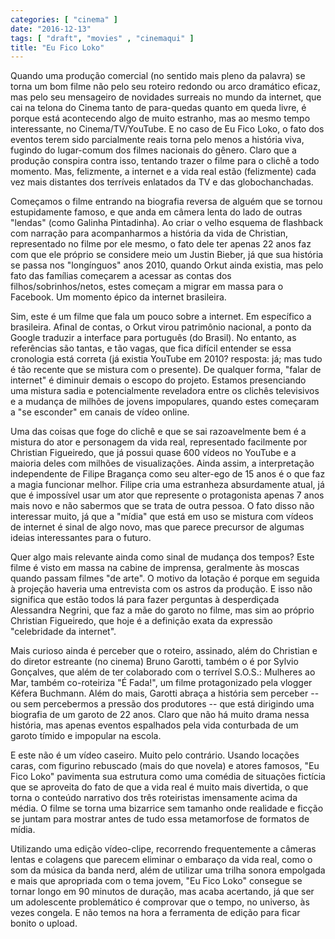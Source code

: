 ```yaml
---
categories: [ "cinema" ]
date: "2016-12-13"
tags: [ "draft", "movies" , "cinemaqui" ]
title: "Eu Fico Loko"
---
```

Quando uma produção comercial (no sentido mais pleno da palavra) se
torna um bom filme não pelo seu roteiro redondo ou arco dramático
eficaz, mas pelo seu mensageiro de novidades surreais no mundo da
internet, que cai na telona do Cinema tanto de para-quedas quanto
em queda livre, é porque está acontecendo algo de muito estranho,
mas ao mesmo tempo interessante, no Cinema/TV/YouTube. E no caso de Eu
Fico Loko, o fato dos eventos terem sido parcialmente reais torna pelo
menos a história viva, fugindo do lugar-comum dos filmes nacionais do
gênero. Claro que a produção conspira contra isso, tentando trazer
o filme para o clichê a todo momento. Mas, felizmente, a internet e
a vida real estão (felizmente) cada vez mais distantes dos terríveis
enlatados da TV e das globochanchadas.

Começamos o filme entrando na biografia reversa de alguém que se
tornou estupidamente famoso, e que anda em câmera lenta do lado de
outras "lendas" (como Galinha Pintadinha). Ao criar o velho esquema
de flashback com narração para acompanharmos a história da vida de
Christian, representado no filme por ele mesmo, o fato dele ter apenas
22 anos faz com que ele próprio se considere meio um Justin Bieber,
já que sua história se passa nos "longínguos" anos 2010, quando
Orkut ainda existia, mas pelo fato das famílias começarem a acessar
as contas dos filhos/sobrinhos/netos, estes começam a migrar em massa
para o Facebook. Um momento épico da internet brasileira.

Sim, este é um filme que fala um pouco sobre a internet. Em específico a
brasileira. Afinal de contas, o Orkut virou patrimônio nacional, a ponto
da Google traduzir a interface para português (do Brasil). No entanto, as
referências são tantas, e tão vagas, que fica difícil entender se essa
cronologia está correta (já existia YouTube em 2010? resposta: já; mas
tudo é tão recente que se mistura com o presente). De qualquer forma,
"falar de internet" é diminuir demais o escopo do projeto. Estamos
presenciando uma mistura sadia e potencialmente reveladora entre os
clichês televisivos e a mudança de milhões de jovens impopulares,
quando estes começaram a "se esconder" em canais de vídeo online.

Uma das coisas que foge do clichê e que se sai razoavelmente bem é
a mistura do ator e personagem da vida real, representado facilmente
por Christian Figueiredo, que já possui quase 600 vídeos no YouTube
e a maioria deles com milhões de visualizações. Ainda assim, a
interpretação independente de Filipe Bragança como seu alter-ego de 15
anos é o que faz a magia funcionar melhor. Filipe cria uma estranheza
absurdamente atual, já que é impossível usar um ator que represente
o protagonista apenas 7 anos mais novo e não sabermos que se trata de
outra pessoa. O fato disso não interessar muito, já que a "mídia" que
está em uso se mistura com vídeos de internet é sinal de algo novo,
mas que parece precursor de algumas ideias interessantes para o futuro.

Quer algo mais relevante ainda como sinal de mudança dos tempos? Este
filme é visto em massa na cabine de imprensa, geralmente às moscas
quando passam filmes "de arte". O motivo da lotação é porque em seguida
à projeção haveria uma entrevista com os astros da produção. E isso
não significa que estão todos lá para fazer perguntas à desperdiçada
Alessandra Negrini, que faz a mãe do garoto no filme, mas sim ao próprio
Christian Figueiredo, que hoje é a definição exata da expressão
"celebridade da internet".

Mais curioso ainda é perceber que o roteiro, assinado, além do Christian
e do diretor estreante (no cinema) Bruno Garotti, também o é por Sylvio
Gonçalves, que além de ter colaborado com o terrível S.O.S.: Mulheres
ao Mar, também co-roteiriza "É Fada!", um filme protagonizado pela
vlogger Kéfera Buchmann. Além do mais, Garotti abraça a história
sem perceber -- ou sem percebermos a pressão dos produtores -- que
está dirigindo uma biografia de um garoto de 22 anos. Claro que não
há muito drama nessa história, mas apenas eventos espalhados pela vida
conturbada de um garoto tímido e impopular na escola.

E este não é um vídeo caseiro. Muito pelo contrário. Usando locações
caras, com figurino rebuscado (mais do que novela) e atores famosos,
"Eu Fico Loko" pavimenta sua estrutura como uma comédia de situações
fictícia que se aproveita do fato de que a vida real é muito mais
divertida, o que torna o conteúdo narrativo dos três roteiristas
imensamente acima da média. O filme se torna uma bizarrice sem tamanho
onde realidade e ficção se juntam para mostrar antes de tudo essa
metamorfose de formatos de mídia.

Utilizando uma edição vídeo-clipe, recorrendo frequentemente a
câmeras lentas e colagens que parecem eliminar o embaraço da vida real,
como o som da música da banda nerd, além de utilizar uma trilha sonora
empolgada e mais que apropriada com o tema jovem, "Eu Fico Loko" consegue
se tornar longo em 90 minutos de duração, mas acaba acertando, já que
ser um adolescente problemático é comprovar que o tempo, no universo,
às vezes congela. E não temos na hora a ferramenta de edição para
ficar bonito o upload.
